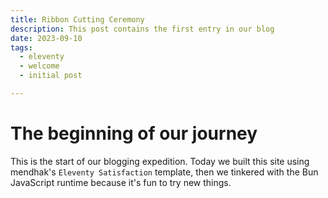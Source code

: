 ```yaml
---
title: Ribbon Cutting Ceremony
description: This post contains the first entry in our blog
date: 2023-09-10
tags:
  - eleventy
  - welcome
  - initial post

---
```


# The beginning of our journey

This is the start of our blogging expedition. Today we built this site using mendhak's `Eleventy Satisfaction` template, then we tinkered with the Bun JavaScript runtime because it's fun to try new things.